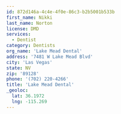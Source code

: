 ```yaml
---
id: 872d146a-4c4e-4f0e-86c3-b2b5001b533b
first_name: Nikki
last_name: Norton
license: DMD
services:
  - Dentist
category: Dentists
org_name: 'Lake Mead Dental'
address: '7481 W Lake Mead Blvd'
city: 'Las Vegas'
state: NV
zip: '89128'
phone: '(702) 220-4266'
title: 'Lake Mead Dental'
_geoloc:
  lat: 36.1972
  lng: -115.269
---
```

